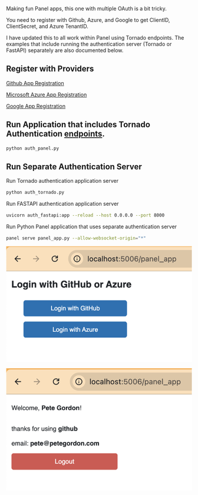 Making fun Panel apps, this one with multiple OAuth is a bit tricky.

You need to register with Github, Azure, and Google to get ClientID, ClientSecret, and Azure TenantID.

I have updated this to all work within Panel using Tornado endpoints. The examples that include running the authentication server (Tornado or FastAPI) separately are also documented below.

## Register with Providers

[Github App Registration](https://docs.github.com/en/apps/creating-github-apps/registering-a-github-app/registering-a-github-app)

[Microsoft Azure App Registration](https://learn.microsoft.com/en-us/entra/identity-platform/quickstart-register-app?tabs=certificate)

[Google App Registration](https://console.cloud.google.com/auth/clients)

## Run Application that includes Tornado Authentication [endpoints](https://panel.holoviz.org/how_to/server/endpoints.html).
```bash
python auth_panel.py
```


## Run Separate Authentication Server
Run Tornado authentication application server 
```bash
python auth_tornado.py
```

Run FASTAPI authentication application server
```bash
uvicorn auth_fastapi:app --reload --host 0.0.0.0 --port 8000
```

Run Python Panel application that uses separate authentication server
```bash
panel serve panel_app.py --allow-websocket-origin="*"
```

![alt text](images/login.png)

![alt text](images/logout.png)